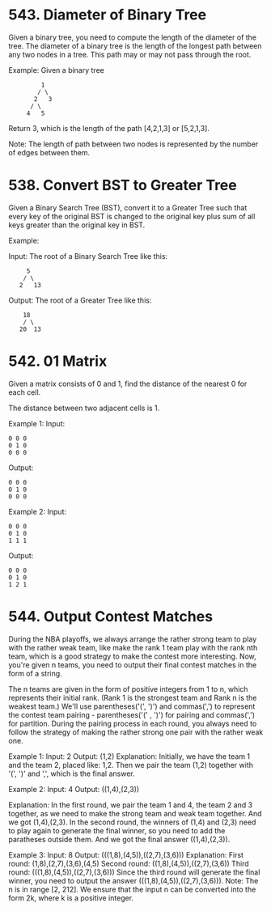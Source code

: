 # 543. Diameter of Binary Tree

Given a binary tree, you need to compute the length of the diameter of the tree. The diameter of a binary tree is the length of the longest path between any two nodes in a tree. This path may or may not pass through the root.

Example: Given a binary tree 
```    
         1
        / \ 
       2   3
      / \
     4   5
```
Return 3, which is the length of the path [4,2,1,3] or [5,2,1,3].

Note: The length of path between two nodes is represented by the number of edges between them.

# 538. Convert BST to Greater Tree

Given a Binary Search Tree (BST), convert it to a Greater Tree such that every key of the original BST is changed to the original key plus sum of all keys greater than the original key in BST.

Example:

Input: The root of a Binary Search Tree like this: 
```
     5
    / \
   2   13
```
Output: The root of a Greater Tree like this: 
```
    18
    / \
   20  13
```
# 542. 01 Matrix

Given a matrix consists of 0 and 1, find the distance of the nearest 0 for each cell.

The distance between two adjacent cells is 1.

Example 1: Input:
```
0 0 0 
0 1 0
0 0 0 
```
Output: 
```
0 0 0 
0 1 0 
0 0 0
```
Example 2: Input:
```
0 0 0
0 1 0 
1 1 1 
```
Output:
```
0 0 0
0 1 0 
1 2 1
```
# 544. Output Contest Matches

During the NBA playoffs, we always arrange the rather strong team to play with the rather weak team, like make the rank 1 team play with the rank nth team, which is a good strategy to make the contest more interesting. Now, you're given n teams, you need to output their final contest matches in the form of a string.

The n teams are given in the form of positive integers from 1 to n, which represents their initial rank. (Rank 1 is the strongest team and Rank n is the weakest team.) We'll use parentheses('(', ')') and commas(',') to represent the contest team pairing - parentheses('(' , ')') for pairing and commas(',') for partition. During the pairing process in each round, you always need to follow the strategy of making the rather strong one pair with the rather weak one.

Example 1: Input: 2 Output: (1,2) Explanation: Initially, we have the team 1 and the team 2, placed like: 1,2. Then we pair the team (1,2) together with '(', ')' and ',', which is the final answer.

Example 2: Input: 4 Output: ((1,4),(2,3))

Explanation: In the first round, we pair the team 1 and 4, the team 2 and 3 together, as we need to make the strong team and weak team together. And we got (1,4),(2,3). In the second round, the winners of (1,4) and (2,3) need to play again to generate the final winner, so you need to add the paratheses outside them. And we got the final answer ((1,4),(2,3)).

Example 3: Input: 8 Output: (((1,8),(4,5)),((2,7),(3,6))) Explanation: First round: (1,8),(2,7),(3,6),(4,5) Second round: ((1,8),(4,5)),((2,7),(3,6)) Third round: (((1,8),(4,5)),((2,7),(3,6))) Since the third round will generate the final winner, you need to output the answer (((1,8),(4,5)),((2,7),(3,6))). Note: The n is in range [2, 212]. We ensure that the input n can be converted into the form 2k, where k is a positive integer.
